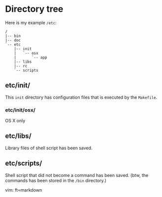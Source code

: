 # Directory tree

Here is my example `/etc`:

    /
    |-- bin
    |-- doc
    `-- etc
        |-- init
        |   `-- osx
        |       `-- app
        |-- libs
        |-- rc
        `-- scripts

## etc/init/

This `init` directory has configuration files that is executed by the `Makefile`.

### etc/init/osx/

OS X only

## etc/libs/

Library files of shell script has been saved.

## etc/scripts/

Shell script that did not become a command has been saved.
(btw, the commands has been stored in the `/bin` directory.)

vim: ft=markdown
